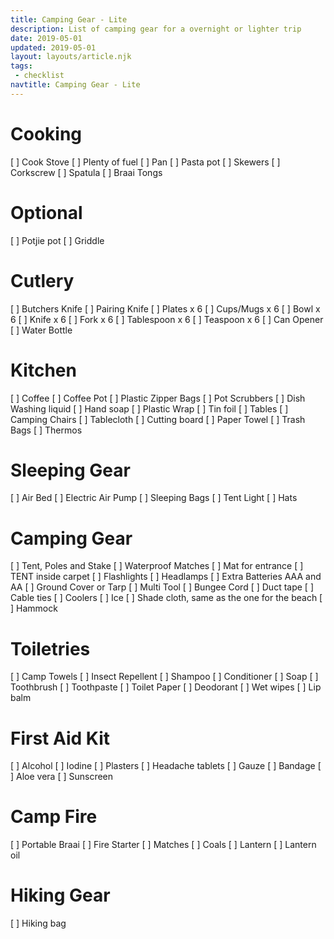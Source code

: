 ```yaml
---
title: Camping Gear - Lite
description: List of camping gear for a overnight or lighter trip
date: 2019-05-01
updated: 2019-05-01
layout: layouts/article.njk
tags: 
 - checklist
navtitle: Camping Gear - Lite
---
```

# Cooking
[ ] Cook Stove
[ ] Plenty of fuel
[ ] Pan
[ ] Pasta pot
[ ] Skewers
[ ] Corkscrew
[ ] Spatula
[ ] Braai Tongs

# Optional
[ ] Potjie pot
[ ] Griddle

# Cutlery
[ ] Butchers Knife
[ ] Pairing Knife
[ ] Plates x 6
[ ] Cups/Mugs x 6
[ ] Bowl x 6
[ ] Knife x 6
[ ] Fork x 6
[ ] Tablespoon x 6
[ ] Teaspoon x 6
[ ] Can Opener
[ ] Water Bottle

# Kitchen
[ ] Coffee
[ ] Coffee Pot
[ ] Plastic Zipper Bags
[ ] Pot Scrubbers
[ ] Dish Washing liquid
[ ] Hand soap
[ ] Plastic Wrap
[ ] Tin foil
[ ] Tables
[ ] Camping Chairs
[ ] Tablecloth
[ ] Cutting board
[ ] Paper Towel
[ ] Trash Bags
[ ] Thermos

# Sleeping Gear
[ ] Air Bed
[ ] Electric Air Pump
[ ] Sleeping Bags
[ ] Tent Light
[ ] Hats

# Camping Gear
[ ] Tent, Poles and Stake
[ ] Waterproof Matches
[ ] Mat for entrance 
[ ] TENT inside carpet 
[ ] Flashlights
[ ] Headlamps
[ ] Extra Batteries AAA and AA
[ ] Ground Cover or Tarp
[ ] Multi Tool
[ ] Bungee Cord
[ ] Duct tape
[ ] Cable ties
[ ] Coolers
[ ] Ice
[ ] Shade cloth, same as the one for the beach
[ ] Hammock

# Toiletries
[ ] Camp Towels
[ ] Insect Repellent
[ ] Shampoo
[ ] Conditioner
[ ] Soap
[ ] Toothbrush
[ ] Toothpaste
[ ] Toilet Paper
[ ] Deodorant
[ ] Wet wipes
[ ] Lip balm

# First Aid Kit
[ ] Alcohol
[ ] Iodine
[ ] Plasters
[ ] Headache tablets
[ ] Gauze
[ ] Bandage
[ ] Aloe vera
[ ] Sunscreen

# Camp Fire
[ ] Portable Braai
[ ] Fire Starter
[ ] Matches
[ ] Coals
[ ] Lantern
[ ] Lantern oil

# Hiking Gear
[ ] Hiking bag